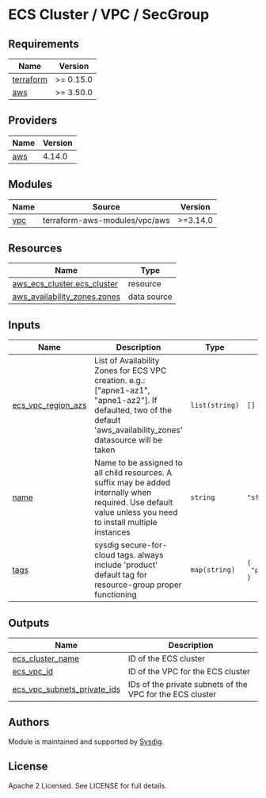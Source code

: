 # ECS Cluster / VPC / SecGroup


<!-- BEGINNING OF PRE-COMMIT-TERRAFORM DOCS HOOK -->
## Requirements

| Name | Version |
|------|---------|
| <a name="requirement_terraform"></a> [terraform](#requirement\_terraform) | >= 0.15.0 |
| <a name="requirement_aws"></a> [aws](#requirement\_aws) | >= 3.50.0 |

## Providers

| Name | Version |
|------|---------|
| <a name="provider_aws"></a> [aws](#provider\_aws) | 4.14.0 |

## Modules

| Name | Source | Version |
|------|--------|---------|
| <a name="module_vpc"></a> [vpc](#module\_vpc) | terraform-aws-modules/vpc/aws | >=3.14.0 |

## Resources

| Name | Type |
|------|------|
| [aws_ecs_cluster.ecs_cluster](https://registry.terraform.io/providers/hashicorp/aws/latest/docs/resources/ecs_cluster) | resource |
| [aws_availability_zones.zones](https://registry.terraform.io/providers/hashicorp/aws/latest/docs/data-sources/availability_zones) | data source |

## Inputs

| Name | Description | Type | Default | Required |
|------|-------------|------|---------|:--------:|
| <a name="input_ecs_vpc_region_azs"></a> [ecs\_vpc\_region\_azs](#input\_ecs\_vpc\_region\_azs) | List of Availability Zones for ECS VPC creation. e.g.: ["apne1-az1", "apne1-az2"]. If defaulted, two of the default 'aws\_availability\_zones' datasource will be taken | `list(string)` | `[]` | no |
| <a name="input_name"></a> [name](#input\_name) | Name to be assigned to all child resources. A suffix may be added internally when required. Use default value unless you need to install multiple instances | `string` | `"sfc"` | no |
| <a name="input_tags"></a> [tags](#input\_tags) | sysdig secure-for-cloud tags. always include 'product' default tag for resource-group proper functioning | `map(string)` | <pre>{<br>  "product": "sysdig-secure-for-cloud"<br>}</pre> | no |

## Outputs

| Name | Description |
|------|-------------|
| <a name="output_ecs_cluster_name"></a> [ecs\_cluster\_name](#output\_ecs\_cluster\_name) | ID of the ECS cluster |
| <a name="output_ecs_vpc_id"></a> [ecs\_vpc\_id](#output\_ecs\_vpc\_id) | ID of the VPC for the ECS cluster |
| <a name="output_ecs_vpc_subnets_private_ids"></a> [ecs\_vpc\_subnets\_private\_ids](#output\_ecs\_vpc\_subnets\_private\_ids) | IDs of the private subnets of the VPC for the ECS cluster |
<!-- END OF PRE-COMMIT-TERRAFORM DOCS HOOK -->

## Authors

Module is maintained and supported by [Sysdig](https://sysdig.com).

## License

Apache 2 Licensed. See LICENSE for full details.
